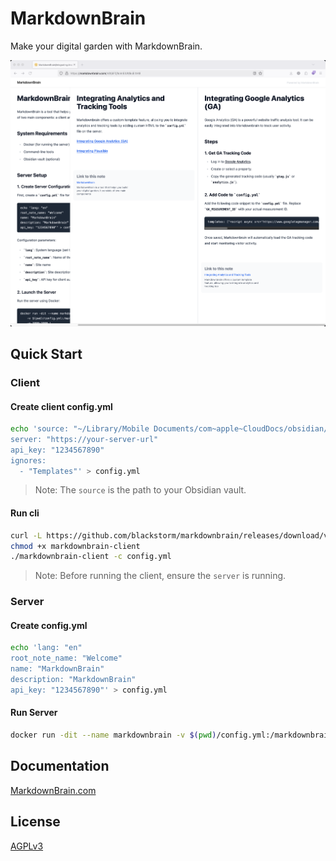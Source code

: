 # MarkdownBrain

Make your digital garden with MarkdownBrain.

![MarkdownBrain](screenshots/markdownbrain.png)

## Quick Start

### Client

#### Create client config.yml

```bash
echo 'source: "~/Library/Mobile Documents/com~apple~CloudDocs/obsidian/example"
server: "https://your-server-url"
api_key: "1234567890"
ignores:
  - "Templates"' > config.yml
```

> Note: The `source` is the path to your Obsidian vault.

#### Run cli

```bash
curl -L https://github.com/blackstorm/markdownbrain/releases/download/v0.1.1/markdownbrain-cli-darwin-amd64 -o markdownbrain-client
chmod +x markdownbrain-client
./markdownbrain-client -c config.yml
```
> Note: Before running the client, ensure the `server` is running.

### Server

#### Create config.yml
```bash
echo 'lang: "en"
root_note_name: "Welcome"
name: "MarkdownBrain"
description: "MarkdownBrain"
api_key: "1234567890"' > config.yml
```

#### Run Server

```bash
docker run -dit --name markdownbrain -v $(pwd)/config.yml:/markdownbrain/config.yml -p 3000:3000 ghcr.io/blackstorm/markdownbrain-server:latest
```

## Documentation

[MarkdownBrain.com](https://markdownbrain.com)

## License

[AGPLv3](LICENSE.md)
